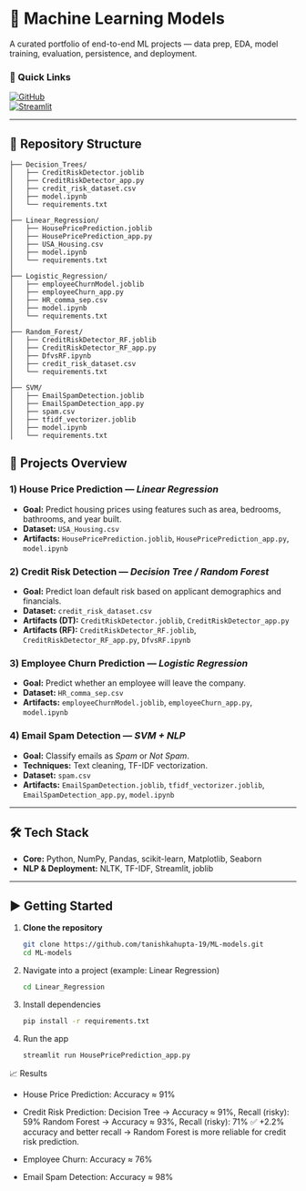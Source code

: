 # 🤖 Machine Learning Models 

A curated portfolio of end-to-end ML projects — data prep, EDA, model training, evaluation, persistence, and deployment.

### 🔗 Quick Links
[![GitHub](https://img.shields.io/badge/GitHub-Repo-black?logo=github)](https://github.com/tanishkahupta-19/ML-models)<br>
[![Streamlit](https://img.shields.io/badge/Live%20Demo-Streamlit-FF4B4B?logo=streamlit&logoColor=white)](https://share.streamlit.io/user/tanishkagupta-19)

---

## 📂 Repository Structure
```text
├── Decision_Trees/
│   ├── CreditRiskDetector.joblib
│   ├── CreditRiskDetector_app.py
│   ├── credit_risk_dataset.csv
│   ├── model.ipynb
│   └── requirements.txt
│
├── Linear_Regression/
│   ├── HousePricePrediction.joblib
│   ├── HousePricePrediction_app.py
│   ├── USA_Housing.csv
│   ├── model.ipynb
│   └── requirements.txt
│
├── Logistic_Regression/
│   ├── employeeChurnModel.joblib
│   ├── employeeChurn_app.py
│   ├── HR_comma_sep.csv
│   ├── model.ipynb
│   └── requirements.txt
│
├── Random_Forest/
│   ├── CreditRiskDetector_RF.joblib
│   ├── CreditRiskDetector_RF_app.py
│   ├── DfvsRF.ipynb
│   ├── credit_risk_dataset.csv
│   └── requirements.txt
│
├── SVM/
│   ├── EmailSpamDetection.joblib
│   ├── EmailSpamDetection_app.py
│   ├── spam.csv
│   ├── tfidf_vectorizer.joblib
│   ├── model.ipynb
│   └── requirements.txt

```
## 📝 Projects Overview

### 1) House Price Prediction — *Linear Regression*
- **Goal:** Predict housing prices using features such as area, bedrooms, bathrooms, and year built.  
- **Dataset:** `USA_Housing.csv`  
- **Artifacts:** `HousePricePrediction.joblib`, `HousePricePrediction_app.py`, `model.ipynb`  

### 2) Credit Risk Detection — *Decision Tree / Random Forest*
- **Goal:** Predict loan default risk based on applicant demographics and financials.  
- **Dataset:** `credit_risk_dataset.csv`  
- **Artifacts (DT):** `CreditRiskDetector.joblib`, `CreditRiskDetector_app.py`  
- **Artifacts (RF):** `CreditRiskDetector_RF.joblib`, `CreditRiskDetector_RF_app.py`, `DfvsRF.ipynb`  

### 3) Employee Churn Prediction — *Logistic Regression*
- **Goal:** Predict whether an employee will leave the company.  
- **Dataset:** `HR_comma_sep.csv`  
- **Artifacts:** `employeeChurnModel.joblib`, `employeeChurn_app.py`, `model.ipynb`  

### 4) Email Spam Detection — *SVM + NLP*
- **Goal:** Classify emails as *Spam* or *Not Spam*.  
- **Techniques:** Text cleaning, TF-IDF vectorization.  
- **Dataset:** `spam.csv`  
- **Artifacts:** `EmailSpamDetection.joblib`, `tfidf_vectorizer.joblib`, `EmailSpamDetection_app.py`, `model.ipynb`  

---

## 🛠️ Tech Stack

- **Core:** Python, NumPy, Pandas, scikit-learn, Matplotlib, Seaborn  
- **NLP & Deployment:** NLTK, TF-IDF, Streamlit, joblib  

---

## ▶️ Getting Started

1. **Clone the repository**
   ```bash
   git clone https://github.com/tanishkahupta-19/ML-models.git
   cd ML-models
2. Navigate into a project (example: Linear Regression)
   ```bash
   cd Linear_Regression
3. Install dependencies
   ```bash
   pip install -r requirements.txt
4. Run the app
   ```bash
   streamlit run HousePricePrediction_app.py

📈 Results 

- House Price Prediction: Accuracy ≈ 91%

- Credit Risk Prediction: Decision Tree → Accuracy ≈ 91%, Recall (risky): 59%
Random Forest → Accuracy ≈ 93%, Recall (risky): 71%
✅ +2.2% accuracy and better recall → Random Forest is more reliable for credit risk prediction.

- Employee Churn: Accuracy ≈ 76%

- Email Spam Detection: Accuracy ≈ 98%




